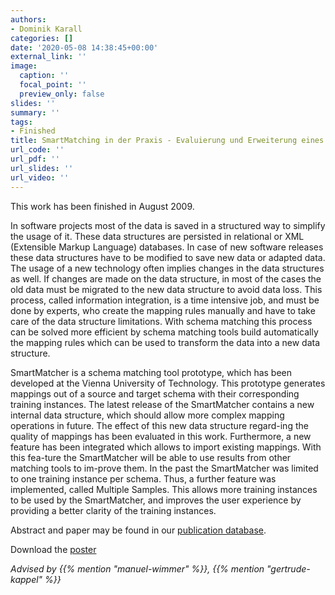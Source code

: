 ```yaml
---
authors:
- Dominik Karall
categories: []
date: '2020-05-08 14:38:45+00:00'
external_link: ''
image:
  caption: ''
  focal_point: ''
  preview_only: false
slides: ''
summary: ''
tags:
- Finished
title: SmartMatching in der Praxis - Evaluierung und Erweiterung eines Forschungsprototyps
url_code: ''
url_pdf: ''
url_slides: ''
url_video: ''
---
```


This work has been finished in August 2009.

In software projects most of the data is saved in a structured way to simplify the usage of it. These data structures are persisted in relational or XML (Extensible Markup Language) databases. In case of new software releases these data structures have to be modified to save new data or adapted data. The usage of a new technology often implies changes in the data structures as well. If changes are made on the data structure, in most of the cases the old data must be migrated to the new data structure to avoid data loss. This process, called information integration, is a time intensive job, and must be done by experts, who create the mapping rules manually and have to take care of the data structure limitations. With schema matching this process can be solved more efficient by schema matching tools build automatically the mapping rules which can be used to transform the data into a new data structure.

SmartMatcher is a schema matching tool prototype, which has been developed at the Vienna University of Technology. This prototype generates mappings out of a source and target schema with their corresponding training instances. The latest release of the SmartMatcher contains a new internal data structure, which should allow more complex mapping operations in future. The effect of this new data structure regard-ing the quality of mappings has been evaluated in this work. Furthermore, a new feature has been integrated which allows to import existing mappings. With this fea-ture the SmartMatcher will be able to use results from other matching tools to im-prove them. In the past the SmartMatcher was limited to one training instance per schema. Thus, a further feature was implemented, called Multiple Samples. This allows more training instances to be used by the SmartMatcher, and improves the user experience by providing a better clarity of the training instances.

Abstract and paper may be found in our <a class="external" href="http://publik.tuwien.ac.at/showentry.php?ID=184543&amp;lang=2">publication database</a>.

 Download the [poster](https://www.big.tuwien.ac.at/app/uploads/2016/10/Karall_posters.pdf)

*Advised by {{% mention "manuel-wimmer" %}}, {{% mention "gertrude-kappel" %}}*